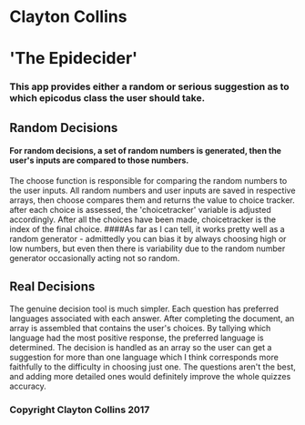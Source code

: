 # Clayton Collins
# 'The Epidecider'
### This app provides either a random or serious suggestion as to which epicodus class the user should take.

## Random Decisions
#### For random decisions, a set of random numbers is generated, then the user's inputs are compared to those numbers.
The choose function is responsible for comparing the random numbers to the user inputs. All random numbers and user inputs are saved in respective arrays, then choose compares them and returns the value to choice tracker. after each choice is assessed, the  'choicetracker' variable is adjusted accordingly. After all the choices have been made, choicetracker is the index of the final choice.
####As far as I can tell, it works pretty well as a random generator - admittedly you can bias it by always choosing high or low numbers, but even then there is variability due to the random number generator occasionally acting not so random.

## Real Decisions
The genuine decision tool is much simpler. Each question has preferred languages associated with each answer. After completing the document, an array is assembled that contains the user's choices. By tallying which language had the most positive response, the preferred language is determined. The decision is handled as an array so the user can get a suggestion for more than one language which I think corresponds more faithfully to the difficulty in choosing just one. The questions aren't the best, and adding more detailed ones would definitely improve the whole quizzes accuracy.

### Copyright Clayton Collins 2017
